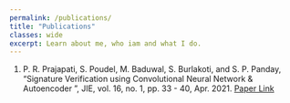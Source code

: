 ```yaml
---
permalink: /publications/
title: "Publications"
classes: wide
excerpt: Learn about me, who iam and what I do.
---
```


1. P. R. Prajapati, S. Poudel, M. Baduwal, S. Burlakoti, and S. P. Panday, “Signature Verification using Convolutional Neural Network & Autoencoder ”, JIE, vol. 16, no. 1, pp. 33 - 40, Apr. 2021. [Paper Link](https://tuta.pcampus.edu.np/journal/index.php/jie/article/view/16-01-05/fulltext-160105)
